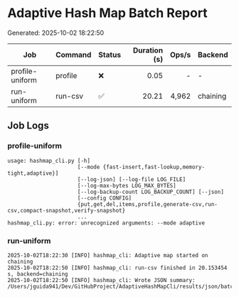 # Adaptive Hash Map Batch Report

Generated: 2025-10-02 18:22:50

| Job | Command | Status | Duration (s) | Ops/s | Backend |
|---|---|---|---:|---:|---|
| profile-uniform | profile | ❌ | 0.05 | - | - |
| run-uniform | run-csv | ✅ | 20.21 | 4,962 | chaining |

## Job Logs
### profile-uniform

```text
usage: hashmap_cli.py [-h]
                      [--mode {fast-insert,fast-lookup,memory-tight,adaptive}]
                      [--log-json] [--log-file LOG_FILE]
                      [--log-max-bytes LOG_MAX_BYTES]
                      [--log-backup-count LOG_BACKUP_COUNT] [--json]
                      [--config CONFIG]
                      {put,get,del,items,profile,generate-csv,run-csv,compact-snapshot,verify-snapshot}
                      ...
hashmap_cli.py: error: unrecognized arguments: --mode adaptive
```

### run-uniform

```text
2025-10-02T18:22:30 [INFO] hashmap_cli: Adaptive map started on chaining
2025-10-02T18:22:50 [INFO] hashmap_cli: run-csv finished in 20.153454 s, backend=chaining
2025-10-02T18:22:50 [INFO] hashmap_cli: Wrote JSON summary: /Users/jguida941/Dev/GitHubProject/AdaptiveHashMapCli/results/json/batch_uniform.json
```
